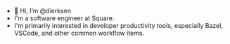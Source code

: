 - 👋 Hi, I’m @dierksen
- I'm a software engineer at Square.
- I'm primarily interested in developer productivity tools, especially Bazel, VSCode, and other common workflow items.

<!---
dierksen/dierksen is a ✨ special ✨ repository because its `README.md` (this file) appears on your GitHub profile.
You can click the Preview link to take a look at your changes.
--->
